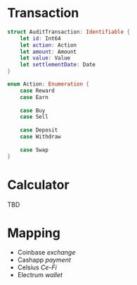 # Transaction
```swift
struct AuditTransaction: Identifiable {
    let id: Int64
    let action: Action
    let amount: Amount
    let value: Value
    let settlementDate: Date
}

enum Action: Enumeration {
    case Reward
    case Earn
                
    case Buy
    case Sell
                
    case Deposit
    case Withdraw
                
    case Swap 
}
```

# Calculator
TBD

# Mapping
- Coinbase *exchange*
- Cashapp *payment*
- Celsius *Ce-Fi*
- Electrum *wallet*
